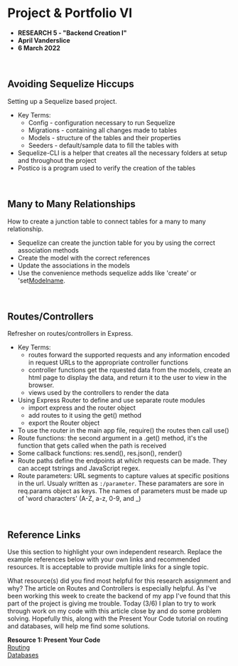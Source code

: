 # Project & Portfolio VI 

* **RESEARCH 5 - "Backend Creation I"**
* **April Vanderslice**
* **6 March 2022**

<br>

## Avoiding Sequelize Hiccups
Setting up a Sequelize based project.

* Key Terms:
    * Config - configuration necessary to run Sequelize
    * Migrations - containing all changes made to tables
    * Models - structure of the tables and their properties
    * Seeders - default/sample data to fill the tables with
* Sequelize-CLI is a helper that creates all the necessary folders at setup and throughout the project
* Postico is a program used to verify the creation of the tables

<br>

## Many to Many Relationships
How to create a junction table to connect tables for a many to many relationship. 

* Sequelize can create the junction table for you by using the correct association methods
* Create the model with the correct references
* Update the associations in the models
* Use the convenience methods sequelize adds like 'create' or 'set[Modelname](). 

<br>

## Routes/Controllers
Refresher on routes/controllers in Express.

* Key Terms: 
    * routes forward the supported requests and any information encoded in request URLs to the appropriate controller functions
    * controller functions get the rquested data from the models, create an html page to display the data, and return it to the user to view in the browser.
    * views used by the controllers to render the data
* Using Express Router to define and use separate route modules
    * import express and the router object
    * add routes to it using the get() method
    * export the Router object
* To use the router in the main app file, require() the routes then call use()
* Route functions: the second argument in a .get() method, it's the function that gets called when the path is received
* Some callback functions: res.send(), res.json(), render()
* Route paths define the endpoints at which requests can be made. They can accept tstrings and JavaScript regex. 
* Route parameters: URL segments to capture values at specific positions in the url. Usualy written as `:/parameter`. These paramaters are sore in req.params object  as keys. The names of parameters must be made up of 'word characters' (A-Z, a-z, 0-9, and _)

<br>


## Reference Links
Use this section to highlight your own independent research. Replace the example references below with your own links and recommended resources. It is acceptable to provide multiple links for a single topic.  

What resource(s) did you find most helpful for this research assignment and why?
The article on Routes and Controllers is especially helpful. As I've been working this week to create the backend of my app I've found that this part of the project is giving me trouble. Today (3/6) I plan to try to work through work on my code with this article close by and do some problem solving. Hopefully this, along with the Present Your Code tutorial on routing and databases, will help me find some solutions.


**Resource 1: Present Your Code**  
[Routing](https://present.yourcode.app/f49cb840-3e2e-11e9-bc34-1176cd825b5c/1)  
[Databases](https://present.yourcode.app/00ec7850-4376-11e9-8833-797b593fe30b/1)





